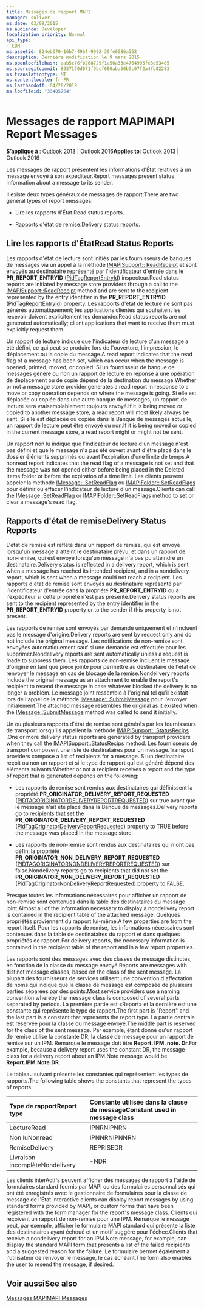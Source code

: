 ```yaml
---
title: Messages de rapport MAPI
manager: soliver
ms.date: 03/09/2015
ms.audience: Developer
localization_priority: Normal
api_type:
- COM
ms.assetid: 824eb670-16b7-49bf-9992-39fe0586a552
description: Dernière modification le 9 mars 2015
ms.openlocfilehash: aab5c76fb268729f1a50a33e4764905fe3d53405
ms.sourcegitcommit: 8657170d071f9bcf680aba50b9c07f2a4fb82283
ms.translationtype: MT
ms.contentlocale: fr-FR
ms.lasthandoff: 04/28/2019
ms.locfileid: "33405764"
---
```

# <a name="mapi-report-messages"></a><span data-ttu-id="86834-103">Messages de rapport MAPI</span><span class="sxs-lookup"><span data-stu-id="86834-103">MAPI Report Messages</span></span>

  
  
<span data-ttu-id="86834-104">**S’applique à** : Outlook 2013 | Outlook 2016</span><span class="sxs-lookup"><span data-stu-id="86834-104">**Applies to**: Outlook 2013 | Outlook 2016</span></span> 
  
<span data-ttu-id="86834-105">Les messages de rapport présentent les informations d'État relatives à un message envoyé à son expéditeur.</span><span class="sxs-lookup"><span data-stu-id="86834-105">Report messages present status information about a message to its sender.</span></span>
  
<span data-ttu-id="86834-106">Il existe deux types généraux de messages de rapport:</span><span class="sxs-lookup"><span data-stu-id="86834-106">There are two general types of report messages:</span></span>
  
- <span data-ttu-id="86834-107">Lire les rapports d'État.</span><span class="sxs-lookup"><span data-stu-id="86834-107">Read status reports.</span></span>
    
- <span data-ttu-id="86834-108">Rapports d'état de remise.</span><span class="sxs-lookup"><span data-stu-id="86834-108">Delivery status reports.</span></span>
    
## <a name="read-status-reports"></a><span data-ttu-id="86834-109">Lire les rapports d'État</span><span class="sxs-lookup"><span data-stu-id="86834-109">Read Status Reports</span></span>

<span data-ttu-id="86834-110">Les rapports d'état de lecture sont initiés par les fournisseurs de banques de messages via un appel à la méthode [IMAPISupport:: ReadReceipt](imapisupport-readreceipt.md) et sont envoyés au destinataire représenté par l'identificateur d'entrée dans le **PR_REPORT_ENTRYID** ([PidTagReportEntryId](pidtagreportentryid-canonical-property.md)) inspecteur.</span><span class="sxs-lookup"><span data-stu-id="86834-110">Read status reports are initiated by message store providers through a call to the [IMAPISupport::ReadReceipt](imapisupport-readreceipt.md) method and are sent to the recipient represented by the entry identifier in the **PR_REPORT_ENTRYID** ([PidTagReportEntryId](pidtagreportentryid-canonical-property.md)) property.</span></span> <span data-ttu-id="86834-111">Les rapports d'état de lecture ne sont pas générés automatiquement; les applications clientes qui souhaitent les recevoir doivent explicitement les demander.</span><span class="sxs-lookup"><span data-stu-id="86834-111">Read status reports are not generated automatically; client applications that want to receive them must explicitly request them.</span></span>
  
<span data-ttu-id="86834-112">Un rapport de lecture indique que l'indicateur de lecture d'un message a été défini, ce qui peut se produire lors de l'ouverture, l'impression, le déplacement ou la copie du message.</span><span class="sxs-lookup"><span data-stu-id="86834-112">A read report indicates that the read flag of a message has been set, which can occur when the message is opened, printed, moved, or copied.</span></span> <span data-ttu-id="86834-113">Si un fournisseur de banque de messages génère ou non un rapport de lecture en réponse à une opération de déplacement ou de copie dépend de la destination du message.</span><span class="sxs-lookup"><span data-stu-id="86834-113">Whether or not a message store provider generates a read report in response to a move or copy operation depends on where the message is going.</span></span> <span data-ttu-id="86834-114">Si elle est déplacée ou copiée dans une autre banque de messages, un rapport de lecture sera vraisemblablement toujours envoyé.</span><span class="sxs-lookup"><span data-stu-id="86834-114">If it is being moved or copied to another message store, a read report will most likely always be sent.</span></span> <span data-ttu-id="86834-115">Si elle est déplacée ou copiée dans la Banque de messages actuelle, un rapport de lecture peut être envoyé ou non.</span><span class="sxs-lookup"><span data-stu-id="86834-115">If it is being moved or copied in the current message store, a read report might or might not be sent.</span></span> 
  
<span data-ttu-id="86834-116">Un rapport non lu indique que l'indicateur de lecture d'un message n'est pas défini et que le message n'a pas été ouvert avant d'être placé dans le dossier éléments supprimés ou avant l'expiration d'une limite de temps.</span><span class="sxs-lookup"><span data-stu-id="86834-116">A nonread report indicates that the read flag of a message is not set and that the message was not opened either before being placed in the Deleted Items folder or before the expiration of a time limit.</span></span> <span data-ttu-id="86834-117">Les clients peuvent appeler la méthode [IMessage:: SetReadFlag](imessage-setreadflag.md) ou [IMAPIFolder:: SetReadFlags](imapifolder-setreadflags.md) pour définir ou effacer l'indicateur de lecture d'un message.</span><span class="sxs-lookup"><span data-stu-id="86834-117">Clients can call the [IMessage::SetReadFlag](imessage-setreadflag.md) or [IMAPIFolder::SetReadFlags](imapifolder-setreadflags.md) method to set or clear a message's read flag.</span></span> 
  
## <a name="delivery-status-reports"></a><span data-ttu-id="86834-118">Rapports d'état de remise</span><span class="sxs-lookup"><span data-stu-id="86834-118">Delivery Status Reports</span></span>

<span data-ttu-id="86834-119">L'état de remise est reflété dans un rapport de remise, qui est envoyé lorsqu'un message a atteint le destinataire prévu, et dans un rapport de non-remise, qui est envoyé lorsqu'un message n'a pas pu atteindre un destinataire.</span><span class="sxs-lookup"><span data-stu-id="86834-119">Delivery status is reflected in a delivery report, which is sent when a message has reached its intended recipient, and in a nondelivery report, which is sent when a message could not reach a recipient.</span></span> <span data-ttu-id="86834-120">Les rapports d'état de remise sont envoyés au destinataire représenté par l'identificateur d'entrée dans la propriété **PR_REPORT_ENTRYID** ou à l'expéditeur si cette propriété n'est pas présente.</span><span class="sxs-lookup"><span data-stu-id="86834-120">Delivery status reports are sent to the recipient represented by the entry identifier in the **PR_REPORT_ENTRYID** property or to the sender if this property is not present.</span></span> 
  
<span data-ttu-id="86834-121">Les rapports de remise sont envoyés par demande uniquement et n'incluent pas le message d'origine.</span><span class="sxs-lookup"><span data-stu-id="86834-121">Delivery reports are sent by request only and do not include the original message.</span></span> <span data-ttu-id="86834-122">Les notifications de non-remise sont envoyées automatiquement sauf si une demande est effectuée pour les supprimer.</span><span class="sxs-lookup"><span data-stu-id="86834-122">Nondelivery reports are sent automatically unless a request is made to suppress them.</span></span> <span data-ttu-id="86834-123">Les rapports de non-remise incluent le message d'origine en tant que pièce jointe pour permettre au destinataire de l'état de renvoyer le message en cas de blocage de la remise.</span><span class="sxs-lookup"><span data-stu-id="86834-123">Nondelivery reports include the original message as an attachment to enable the report's recipient to resend the message in case whatever blocked the delivery is no longer a problem.</span></span> <span data-ttu-id="86834-124">Le message joint ressemble à l'original tel qu'il existait lors de l'appel de la méthode [IMessage:: SubmitMessage](imessage-submitmessage.md) pour l'envoyer initialement.</span><span class="sxs-lookup"><span data-stu-id="86834-124">The attached message resembles the original as it existed when the [IMessage::SubmitMessage](imessage-submitmessage.md) method was called to send it initially.</span></span> 
  
<span data-ttu-id="86834-125">Un ou plusieurs rapports d'état de remise sont générés par les fournisseurs de transport lorsqu'ils appellent la méthode [IMAPISupport:: StatusRecips](imapisupport-statusrecips.md) .</span><span class="sxs-lookup"><span data-stu-id="86834-125">One or more delivery status reports are generated by transport providers when they call the [IMAPISupport::StatusRecips](imapisupport-statusrecips.md) method.</span></span> <span data-ttu-id="86834-126">Les fournisseurs de transport composent une liste de destinataires pour un message.</span><span class="sxs-lookup"><span data-stu-id="86834-126">Transport providers compose a list of recipients for a message.</span></span> <span data-ttu-id="86834-127">Si un destinataire reçoit ou non un rapport et si le type de rapport qui est généré dépend des éléments suivants:</span><span class="sxs-lookup"><span data-stu-id="86834-127">Whether or not a recipient receives a report and the type of report that is generated depends on the following:</span></span> 
  
- <span data-ttu-id="86834-128">Les rapports de remise sont rendus aux destinataires qui définissent la propriété **PR_ORIGINATOR_DELIVERY_REPORT_REQUESTED** ([PIDTAGORIGINATORDELIVERYREPORTREQUESTED](pidtagoriginatordeliveryreportrequested-canonical-property.md)) sur true avant que le message n'ait été placé dans la Banque de messages.</span><span class="sxs-lookup"><span data-stu-id="86834-128">Delivery reports go to recipients that set the **PR_ORIGINATOR_DELIVERY_REPORT_REQUESTED** ([PidTagOriginatorDeliveryReportRequested](pidtagoriginatordeliveryreportrequested-canonical-property.md)) property to TRUE before the message was placed in the message store.</span></span>
    
- <span data-ttu-id="86834-129">Les rapports de non-remise sont rendus aux destinataires qui n'ont pas défini la propriété **PR_ORIGINATOR_NON_DELIVERY_REPORT_REQUESTED** ([PIDTAGORIGINATORNONDELIVERYREPORTREQUESTED](pidtagoriginatornondeliveryreportrequested-canonical-property.md)) sur false.</span><span class="sxs-lookup"><span data-stu-id="86834-129">Nondelivery reports go to recipients that did not set the **PR_ORIGINATOR_NON_DELIVERY_REPORT_REQUESTED** ([PidTagOriginatorNonDeliveryReportRequested](pidtagoriginatornondeliveryreportrequested-canonical-property.md)) property to FALSE.</span></span> 
    
<span data-ttu-id="86834-130">Presque toutes les informations nécessaires pour afficher un rapport de non-remise sont contenues dans la table des destinataires du message joint.</span><span class="sxs-lookup"><span data-stu-id="86834-130">Almost all of the information necessary to display a nondelivery report is contained in the recipient table of the attached message.</span></span> <span data-ttu-id="86834-131">Quelques propriétés proviennent du rapport lui-même.</span><span class="sxs-lookup"><span data-stu-id="86834-131">A few properties are from the report itself.</span></span> <span data-ttu-id="86834-132">Pour les rapports de remise, les informations nécessaires sont contenues dans la table de destinataires du rapport et dans quelques propriétés de rapport.</span><span class="sxs-lookup"><span data-stu-id="86834-132">For delivery reports, the necessary information is contained in the recipient table of the report and in a few report properties.</span></span> 
  
<span data-ttu-id="86834-133">Les rapports sont des messages avec des classes de message distinctes, en fonction de la classe du message envoyé.</span><span class="sxs-lookup"><span data-stu-id="86834-133">Reports are messages with distinct message classes, based on the class of the sent message.</span></span> <span data-ttu-id="86834-134">La plupart des fournisseurs de services utilisent une convention d'affectation de noms qui indique que la classe de message est composée de plusieurs parties séparées par des points.</span><span class="sxs-lookup"><span data-stu-id="86834-134">Most service providers use a naming convention whereby the message class is composed of several parts separated by periods.</span></span> <span data-ttu-id="86834-135">La première partie est «Report» et la dernière est une constante qui représente le type de rapport.</span><span class="sxs-lookup"><span data-stu-id="86834-135">The first part is "Report" and the last part is a constant that represents the report type.</span></span> <span data-ttu-id="86834-136">La partie centrale est réservée pour la classe du message envoyé.</span><span class="sxs-lookup"><span data-stu-id="86834-136">The middle part is reserved for the class of the sent message.</span></span> <span data-ttu-id="86834-137">Par exemple, étant donné qu'un rapport de remise utilise la constante DR, la classe de message pour un rapport de remise sur un IPM. Remarque le message doit être **Report. IPM. note. Dr**.</span><span class="sxs-lookup"><span data-stu-id="86834-137">For example, because a delivery report uses the constant DR, the message class for a delivery report about an IPM.Note message would be **Report.IPM.Note.DR**.</span></span>
  
<span data-ttu-id="86834-138">Le tableau suivant présente les constantes qui représentent les types de rapports.</span><span class="sxs-lookup"><span data-stu-id="86834-138">The following table shows the constants that represent the types of reports.</span></span>
  
|<span data-ttu-id="86834-139">**Type de rapport**</span><span class="sxs-lookup"><span data-stu-id="86834-139">**Report type**</span></span>|<span data-ttu-id="86834-140">**Constante utilisée dans la classe de message**</span><span class="sxs-lookup"><span data-stu-id="86834-140">**Constant used in message class**</span></span>|
|:-----|:-----|
|<span data-ttu-id="86834-141">Lecture</span><span class="sxs-lookup"><span data-stu-id="86834-141">Read</span></span>  <br/> |<span data-ttu-id="86834-142">IPNRN</span><span class="sxs-lookup"><span data-stu-id="86834-142">IPNRN</span></span>  <br/> |
|<span data-ttu-id="86834-143">Non lu</span><span class="sxs-lookup"><span data-stu-id="86834-143">Nonread</span></span>  <br/> |<span data-ttu-id="86834-144">IPNNRN</span><span class="sxs-lookup"><span data-stu-id="86834-144">IPNNRN</span></span>  <br/> |
|<span data-ttu-id="86834-145">Remise</span><span class="sxs-lookup"><span data-stu-id="86834-145">Delivery</span></span>  <br/> |<span data-ttu-id="86834-146">REPRISE</span><span class="sxs-lookup"><span data-stu-id="86834-146">DR</span></span>  <br/> |
|<span data-ttu-id="86834-147">Livraison incomplète</span><span class="sxs-lookup"><span data-stu-id="86834-147">Nondelivery</span></span>  <br/> |<span data-ttu-id="86834-148">-</span><span class="sxs-lookup"><span data-stu-id="86834-148">NDR</span></span>  <br/> |
   
<span data-ttu-id="86834-149">Les clients interActifs peuvent afficher des messages de rapport à l'aide de formulaires standard fournis par MAPI ou des formulaires personnalisés qui ont été enregistrés avec le gestionnaire de formulaires pour la classe de message de l'État.</span><span class="sxs-lookup"><span data-stu-id="86834-149">Interactive clients can display report messages by using standard forms provided by MAPI, or custom forms that have been registered with the form manager for the report's message class.</span></span> <span data-ttu-id="86834-150">Clients qui reçoivent un rapport de non-remise pour une IPM. Remarque le message peut, par exemple, afficher le formulaire MAPI standard qui présente la liste des destinataires ayant échoué et un motif suggéré pour l'échec.</span><span class="sxs-lookup"><span data-stu-id="86834-150">Clients that receive a nondelivery report for an IPM.Note message, for example, can display the standard MAPI form that presents a list of the failed recipients and a suggested reason for the failure.</span></span> <span data-ttu-id="86834-151">Le formulaire permet également à l'utilisateur de renvoyer le message, le cas échéant.</span><span class="sxs-lookup"><span data-stu-id="86834-151">The form also enables the user to resend the message, if desired.</span></span> 
  
## <a name="see-also"></a><span data-ttu-id="86834-152">Voir aussi</span><span class="sxs-lookup"><span data-stu-id="86834-152">See also</span></span>



[<span data-ttu-id="86834-153">Messages MAPI</span><span class="sxs-lookup"><span data-stu-id="86834-153">MAPI Messages</span></span>](mapi-messages.md)

